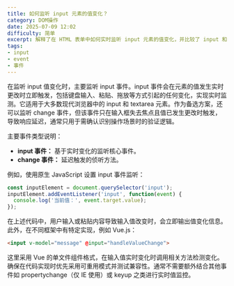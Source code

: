 ```yaml
---
title: 如何监听 input 元素的值变化？
category: DOM操作
date: 2025-07-09 12:02
difficulty: 简单
excerpt: 解释了在 HTML 表单中如何实时监听 input 元素的值变化，并比较了 input 和 change 事件的区别。
tags:
- input
- event
- 事件
---
```

在监听 input 值变化时，主要监听 input 事件。input 事件会在元素的值发生实时更改时立即触发，包括键盘输入、粘贴、拖放等方式引起的任何变化，实现实时监测。它适用于大多数现代浏览器中的 input 和 textarea 元素。作为备选方案，还可以监听 change 事件，但该事件只在输入框失去焦点且值已发生更改时触发，导致响应延迟，通常只用于需确认识别操作场景时的验证逻辑。

主要事件类型说明：
- **input 事件：** 基于实时变化的监听核心事件。
- **change 事件：** 延迟触发的侦听方法。

例如，使用原生 JavaScript 设置 input 事件监听：
```javascript
const inputElement = document.querySelector('input');
inputElement.addEventListener('input', function(event) {
  console.log('当前值：', event.target.value);
});
```
在上述代码中，用户输入或粘贴内容导致输入值改变时，会立即输出值变化信息。此外，在不同框架中有特定实现，例如 Vue.js：
```html
<input v-model="message" @input="handleValueChange">
```
这里采用 Vue 的单文件组件格式，在输入值实时变化时调用相关方法检测变化。确保在代码实现时优先采用可重用模式并测试兼容性。通常不需要额外结合其他事件如 propertychange（仅 IE 使用）或 keyup 之类进行实时值监控。
